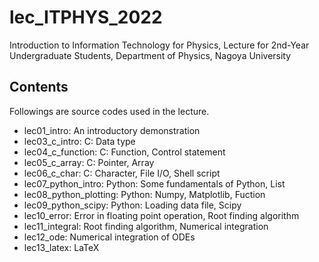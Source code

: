 # lec_ITPHYS_2022
Introduction to Information Technology for Physics, Lecture for 2nd-Year Undergraduate Students, Department of Physics, Nagoya University

## Contents
Followings are source codes used in the lecture.
- lec01_intro: An introductory demonstration
- lec03_c_intro: C: Data type
- lec04_c_function: C: Function, Control statement
- lec05_c_array: C: Pointer, Array
- lec06_c_char: C: Character, File I/O, Shell script
- lec07_python_intro: Python: Some fundamentals of Python, List
- lec08_python_plotting: Python: Numpy, Matplotlib, Fuction
- lec09_python_scipy: Python: Loading data file, Scipy
- lec10_error: Error in floating point operation, Root finding algorithm
- lec11_integral: Root finding algorithm, Numerical integration
- lec12_ode: Numerical integration of ODEs
- lec13_latex: LaTeX
